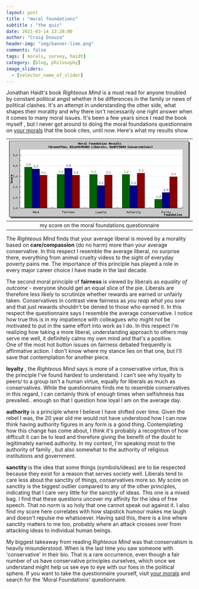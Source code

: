 ```yaml
---
layout: post
title : "moral foundations"
subtitle : "the quiz"
date: 2021-03-14 13:28:00
author: "Craig Dsouza"
header-img: "img/banner-lime.png"
comments: false
tags: [ morals, survey, haidt]
category: [blog, philosophy]
image_sliders:
  - [selector_name_of_slider]
---
```


Jonathan Haidt's book *Righteous Mind* is a must read for anyone troubled by constant political angst whether it be differences in the family or news of political clashes. It's an attempt in understanding the other side, what shapes their morality and why there isn't necessarily one right answer when it comes to many moral issues. It's been a few years since I read the book myself , but I never got around to doing the moral foundations questionnaire on [your morals](https://www.yourmorals.org/) that the book cites, until now. Here's what my results show

|![moral-foundations-results](/img/posts/2021-03-14-moral-foundations/your-morals.PNG)|
|:--:|
| my score on the moral foundations questionnaire |

The *Righteous Mind* finds that your average liberal is moved by a morality based on **care/compassion** (do no harm) more than your average conservative. In this respect I resemble the average liberal, no surprise there, everything from animal cruelty videos to the sight of everyday poverty pains me. The importance of this principle has played a role in every major career choice I have made in the last decade.

The second moral principle of **fairness** is viewed by liberals as *equality of outcome* - everyone should get an equal slice of the pie. Liberals are therefore less likely to scrutinize whether rewards are earned or unfairly taken. Conservatives in contrast view fairness as *you reap what you sow* and that just rewards shouldn't be denied to those who earned it. In this respect the questionnaire says I resemble the average conservative. I notice how true this is in my impatience with colleagues who might not be motivated to put in the same effort into work as I do. In this respect I'm realizing how taking a more liberal, understanding approach to others may serve me well, it definitely calms my own mind and that's a positive. <br> 
 One of the most hot button issues on fairness debated frequently is affirmative action. I don't know where my stance lies on that one, but I'll save that contemplation for another piece.

**loyalty** , the *Righteous Mind* says is more of a conservative virtue, this is the principle I've found hardest to understand. I can't see why loyalty to peers/ to a group isn't a human virtue, equally for liberals as much as conservatives. While the questionnaire finds me to resemble conservatives in this regard, I can certainly think of enough times when selfishness has prevailed.. enough so that I question how loyal I am on the average day.

**authority** is a principle where I believe I have shifted over time. Given the rebel I was, the 20 year old me would not have understood how I can now think having authority figures in any form is a good thing. Contemplating how this change has come about, I think it's probably a recognition of how difficult it can be to lead and therefore giving the benefit of the doubt to legitimately earned authority. In my context, I'm speaking most to the authority of family , but also somewhat to the authority of religious institutions and government. 

**sanctity** is the idea that some things (symbols/ideas) are to be respected because they exist for a reason that serves society well. Liberals tend to care less about the sanctity of things, conservatives more so. My score on sanctity is the biggest outlier compared to any of the other principles, indicating that I care very little for the sanctity of ideas. This one is a mixed bag. I find that these questions uncover my affinity for the idea of free speech. That no norm is so holy that one cannot speak out against it. I also find my score here correlates with how slapstick humour makes me laugh and doesn't repulse me whatsoever. Having said this, there is a line where sanctity matters to me too, probably where an attack crosses over from attacking ideas to individual human beings.

My biggest takeaway from reading *Righteous Mind* was that conservatism is heavily misunderstood. When is the last time you saw someone with 'conservative' in their bio. That is a rare occurrence, even though a fair number of us have conservative principles ourselves, which once we understand might help us see eye to eye with our foes in the political sphere. If you want to take the questionnaire yourself, visit [your morals](https://www.yourmorals.org/) and search for the 'Moral Foundations' questionnaire. 

